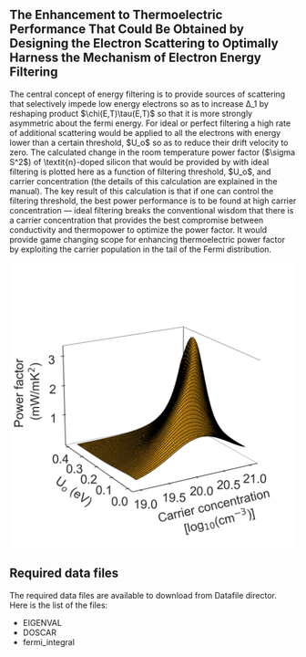 ## The Enhancement to Thermoelectric Performance That Could Be Obtained by Designing the Electron Scattering to Optimally Harness the Mechanism of Electron Energy Filtering

<p>
The central concept of energy filtering is to provide sources of scattering that selectively impede low energy electrons so as to increase Δ_1 by reshaping product $\chi(E,T)\tau(E,T)$ so that it is more strongly asymmetric about the fermi energy. For ideal or perfect filtering a high rate of additional scattering would be applied to all the electrons with energy lower than a certain threshold, $U_o$ so as to reduce their drift velocity to zero. The calculated change in the room temperature power factor ($\sigma S^2$) of \textit{n}-doped silicon that would be provided by with ideal filtering is plotted here as a function of filtering threshold, $U_o$, and carrier concentration (the details of this calculation are explained in the manual). The key result of this calculation is that if one can control the filtering threshold, the best power performance is to be found at high carrier concentration — ideal filtering breaks the conventional wisdom that there is a carrier concentration that provides the best compromise between conductivity and thermopower to optimize the power factor. It would provide game changing scope for enhancing thermoelectric power factor by exploiting the carrier population in the tail of the Fermi distribution. 
</p>

<p align="center">
<img src="Figs/IdealFiltering.png" align="center" alt="drawing" width="700px"> 
</p>

## Required data files

<p>
The required data files are available to download from Datafile director. Here is the list of the files: 

- EIGENVAL
- DOSCAR
- fermi_integral

</p>
